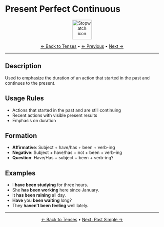 # Present Perfect Continuous

<div align="center">
  <img src="https://cdn.jsdelivr.net/gh/twitter/twemoji@14.0.2/assets/72x72/23f1.png" alt="Stopwatch icon" width="64">
</div>

<div align="center">

[← Back to Tenses](./) • [← Previous](03-present-perfect.md) • [Next →](05-past-simple.md)

</div>

---

## Description
Used to emphasize the duration of an action that started in the past and continues to the present.

## Usage Rules
- Actions that started in the past and are still continuing
- Recent actions with visible present results
- Emphasis on duration

## Formation
- **Affirmative**: Subject + have/has + been + verb-ing
- **Negative**: Subject + have/has + not + been + verb-ing
- **Question**: Have/Has + subject + been + verb-ing?

## Examples
- I **have been studying** for three hours.
- She **has been working** here since January.
- It **has been raining** all day.
- **Have** you **been waiting** long?
- They **haven't been feeling** well lately.

---

<div align="center">

[← Back to Tenses](./) • [Next: Past Simple →](05-past-simple.md)

</div>
